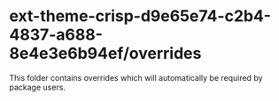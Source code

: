 # ext-theme-crisp-d9e65e74-c2b4-4837-a688-8e4e3e6b94ef/overrides

This folder contains overrides which will automatically be required by package users.
